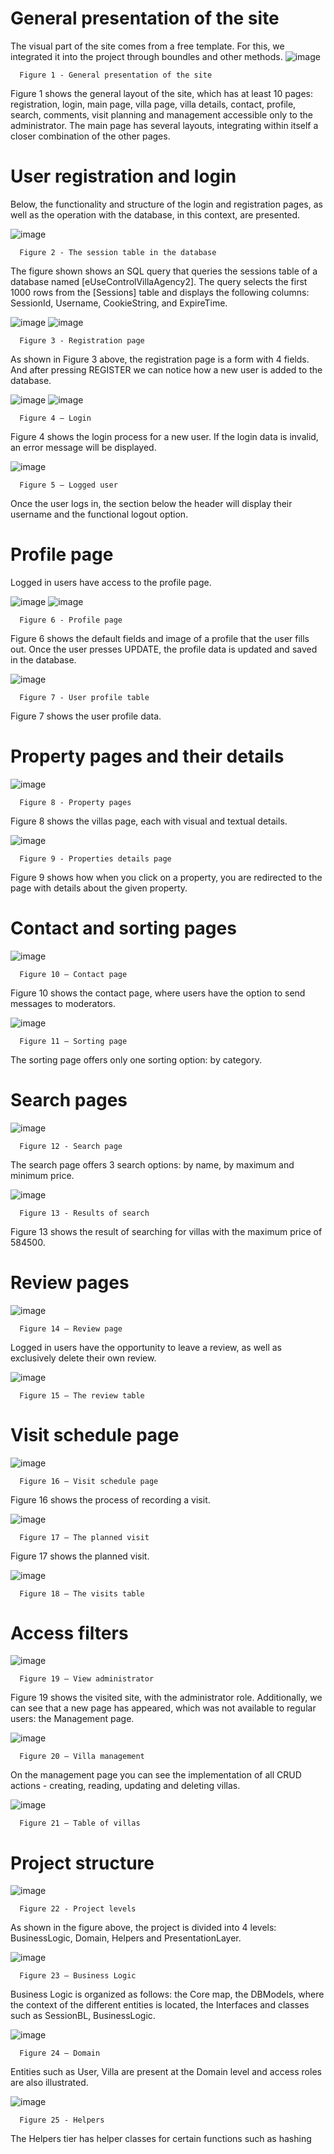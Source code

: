 # General presentation of the site

  The visual part of the site comes from a free template. For this, we integrated it into the project through boundles and other methods.
![image](https://github.com/mihaela-chiaburu/VillaAgency/assets/143406895/7050b1f7-9b31-4e97-9702-4e2f8560a300)

      Figure 1 - General presentation of the site
  Figure 1 shows the general layout of the site, which has at least 10 pages: registration, login, main page, villa page, villa details, contact, profile, search, comments, visit planning and management accessible only to the administrator. The main page has several layouts, integrating within itself a closer combination of the other pages.

# User registration and login

  Below, the functionality and structure of the login and registration pages, as well as the operation with the database, in this context, are presented.
  
![image](https://github.com/mihaela-chiaburu/VillaAgency/assets/143406895/358d82de-4c91-4e37-bb08-6b8d9837419d)
      
      Figure 2 - The session table in the database
  The figure shown shows an SQL query that queries the sessions table of a database named [eUseControlVillaAgency2]. The query selects the first 1000 rows from the [Sessions] table and displays the following columns: SessionId, Username, CookieString, and ExpireTime.
  
![image](https://github.com/mihaela-chiaburu/VillaAgency/assets/143406895/92ff6fc5-4f37-4e06-bfc1-3066c24949c8)
![image](https://github.com/mihaela-chiaburu/VillaAgency/assets/143406895/fc7afdeb-593d-43c5-b816-d7d4a43c4abd)
      
      Figure 3 - Registration page
  As shown in Figure 3 above, the registration page is a form with 4 fields. And after pressing REGISTER we can notice how a new user is added to the database.

![image](https://github.com/mihaela-chiaburu/VillaAgency/assets/143406895/6cb3819d-26ef-4b63-a470-b8a7283005d8) ![image](https://github.com/mihaela-chiaburu/VillaAgency/assets/143406895/e89764ad-edcc-4538-a21c-5eb9417c8e84)
     
      Figure 4 – Login
  Figure 4 shows the login process for a new user. If the login data is invalid, an error message will be displayed.

![image](https://github.com/mihaela-chiaburu/VillaAgency/assets/143406895/c8db68fc-4fdd-452a-af20-88a62b7ab80c)
      
      Figure 5 – Logged user
  Once the user logs in, the section below the header will display their username and the functional logout option.

# Profile page
  Logged in users have access to the profile page.
  
![image](https://github.com/mihaela-chiaburu/VillaAgency/assets/143406895/f6f393a6-b661-41ff-a94d-20c0091ed83b) ![image](https://github.com/mihaela-chiaburu/VillaAgency/assets/143406895/0446ca8f-0cb7-47bd-8c3c-66c58c61c96e)

      Figure 6 - Profile page
  Figure 6 shows the default fields and image of a profile that the user fills out. Once the user presses UPDATE, the profile data is updated and saved in the database.

![image](https://github.com/mihaela-chiaburu/VillaAgency/assets/143406895/29c85653-8116-48a8-b996-8377d36f40a1)
     
      Figure 7 - User profile table
  Figure 7 shows the user profile data.

# Property pages and their details

![image](https://github.com/mihaela-chiaburu/VillaAgency/assets/143406895/e2f7021c-75b3-4e83-9bab-d1536ee6f37a)
     
      Figure 8 - Property pages
  Figure 8 shows the villas page, each with visual and textual details.

![image](https://github.com/mihaela-chiaburu/VillaAgency/assets/143406895/c520b5ce-8062-4904-b1ff-b8b47de1b3f1)
   
      Figure 9 - Properties details page
  Figure 9 shows how when you click on a property, you are redirected to the page with details about the given property.

# Contact and sorting pages

![image](https://github.com/mihaela-chiaburu/VillaAgency/assets/143406895/ec9c28f8-37d7-4ff5-919b-f306fe6ee551)
     
      Figure 10 – Contact page
Figure 10 shows the contact page, where users have the option to send messages to moderators.

![image](https://github.com/mihaela-chiaburu/VillaAgency/assets/143406895/8e5f7f4e-037b-4079-8b5a-30886f24aa40)
    
      Figure 11 – Sorting page
  The sorting page offers only one sorting option: by category.

# Search pages

![image](https://github.com/mihaela-chiaburu/VillaAgency/assets/143406895/b5bb6af6-edf3-4c65-aad3-a8f5dc566c5a)
    
      Figure 12 - Search page
  The search page offers 3 search options: by name, by maximum and minimum price.

![image](https://github.com/mihaela-chiaburu/VillaAgency/assets/143406895/c361b1c4-70fb-4966-b3f6-313ebae91187)
   
      Figure 13 - Results of search
  Figure 13 shows the result of searching for villas with the maximum price of 584500.

# Review pages

![image](https://github.com/mihaela-chiaburu/VillaAgency/assets/143406895/9f30ee2f-eb97-4a64-b775-7553d8e7c11a)
    
      Figure 14 – Review page
  Logged in users have the opportunity to leave a review, as well as exclusively delete their own review.

![image](https://github.com/mihaela-chiaburu/VillaAgency/assets/143406895/7e5c9125-8cda-410e-87ac-a4a3390b44e4)
    
      Figure 15 – The review table

# Visit schedule page

![image](https://github.com/mihaela-chiaburu/VillaAgency/assets/143406895/a46d419a-5c09-484a-aba6-9e9dd7f2effc)
    
      Figure 16 – Visit schedule page
  Figure 16 shows the process of recording a visit.

![image](https://github.com/mihaela-chiaburu/VillaAgency/assets/143406895/52781628-6c84-4ef0-96fa-51cce105bfda)
     
      Figure 17 – The planned visit
  Figure 17 shows the planned visit.

![image](https://github.com/mihaela-chiaburu/VillaAgency/assets/143406895/428e6f0b-7909-4a0c-9cf1-1ed0856c4dbb)
    
      Figure 18 – The visits table

# Access filters

![image](https://github.com/mihaela-chiaburu/VillaAgency/assets/143406895/72244531-5e8e-486f-997b-123e4c4a5db3)
   
      Figure 19 – View administrator
  Figure 19 shows the visited site, with the administrator role. Additionally, we can see that a new page has appeared, which was not available to regular users: the Management page.

![image](https://github.com/mihaela-chiaburu/VillaAgency/assets/143406895/e6132e7f-ac82-4797-a022-721af58e8f42)
   
      Figure 20 – Villa management
  On the management page you can see the implementation of all CRUD actions - creating, reading, updating and deleting villas.

![image](https://github.com/mihaela-chiaburu/VillaAgency/assets/143406895/2cf557cd-4850-4f4b-be73-6ad156866988)
    
      Figure 21 – Table of villas

# Project structure

![image](https://github.com/mihaela-chiaburu/VillaAgency/assets/143406895/efcc948d-3205-4b24-b076-55d564f015f9)
     
      Figure 22 - Project levels
  As shown in the figure above, the project is divided into 4 levels: BusinessLogic, Domain, Helpers and PresentationLayer.

![image](https://github.com/mihaela-chiaburu/VillaAgency/assets/143406895/3260ded3-5cb4-44a6-8c8a-c79be981b107)
    
      Figure 23 – Business Logic
  Business Logic is organized as follows: the Core map, the DBModels, where the context of the different entities is located, the Interfaces and classes such as SessionBL, BusinessLogic.

![image](https://github.com/mihaela-chiaburu/VillaAgency/assets/143406895/ca6aff54-f669-4320-b67b-9e7786c72f82)
   
      Figure 24 – Domain
  Entities such as User, Villa are present at the Domain level and access roles are also illustrated.

![image](https://github.com/mihaela-chiaburu/VillaAgency/assets/145832879/1836807f-b1ee-4c16-9804-f1302328a045)

      Figure 25 - Helpers
  The Helpers tier has helper classes for certain functions such as hashing
